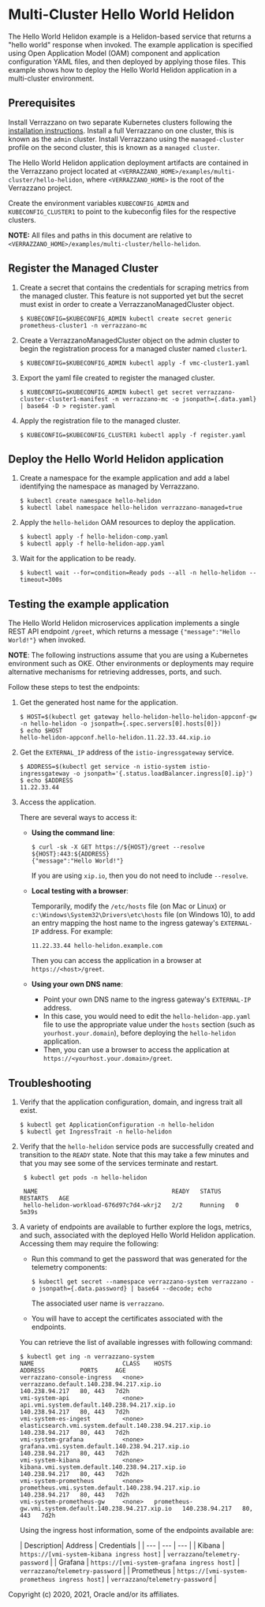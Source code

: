 # Multi-Cluster Hello World Helidon

The Hello World Helidon example is a Helidon-based service that returns a "hello world" response when invoked. The example application is specified using Open Application Model (OAM) component and application configuration YAML files, and then deployed by applying those files.  This example shows how to deploy the Hello World Helidon application in a multi-cluster environment.

## Prerequisites

Install Verrazzano on two separate Kubernetes clusters following the [installation instructions](https://verrazzano.io/docs/setup/install/installation/).  Install a full Verrazzano on one cluster, this is known as the `admin` cluster.  Install Verrazzano using the `managed-cluster` profile on the second cluster, this is known as a `managed cluster`.

The Hello World Helidon application deployment artifacts are contained in the Verrazzano project located at
`<VERRAZZANO_HOME>/examples/multi-cluster/hello-helidon`, where `<VERRAZZANO_HOME>` is the root of the Verrazzano project.

Create the environment variables `KUBECONFIG_ADMIN` and `KUBECONFIG_CLUSTER1` to point to the kubeconfig files for the respective clusters.

**NOTE:** All files and paths in this document are relative to
`<VERRAZZANO_HOME>/examples/multi-cluster/hello-helidon`.

## Register the Managed Cluster

1. Create a secret that contains the credentials for scraping metrics from the managed cluster.  This feature is not supported yet but the secret must exist in order to create a VerrazzanoManagedCluster object.
   ```
   $ KUBECONFIG=$KUBECONFIG_ADMIN kubectl create secret generic prometheus-cluster1 -n verrazzano-mc
   ```

1. Create a VerrazzanoManagedCluster object on the admin cluster to begin the registration process for a managed cluster named `cluster1`.
   ```
   $ KUBECONFIG=$KUBECONFIG_ADMIN kubectl apply -f vmc-cluster1.yaml
   ```

1. Export the yaml file created to register the managed cluster.
   ```
   $ KUBECONFIG=$KUBECONFIG_ADMIN kubectl get secret verrazzano-cluster-cluster1-manifest -n verrazzano-mc -o jsonpath={.data.yaml} | base64 -D > register.yaml
   ```

1. Apply the registration file to the managed cluster.
   ```
   $ KUBECONFIG=$KUBECONFIG_CLUSTER1 kubectl apply -f register.yaml
   ```


## Deploy the Hello World Helidon application

1. Create a namespace for the example application and add a label identifying the namespace as managed by Verrazzano.
   ```
   $ kubectl create namespace hello-helidon
   $ kubectl label namespace hello-helidon verrazzano-managed=true
   ```

1. Apply the `hello-helidon` OAM resources to deploy the application.
   ```
   $ kubectl apply -f hello-helidon-comp.yaml
   $ kubectl apply -f hello-helidon-app.yaml
   ```

1. Wait for the application to be ready.
   ```
   $ kubectl wait --for=condition=Ready pods --all -n hello-helidon --timeout=300s
   ```

## Testing the example application

The Hello World Helidon microservices application implements a single REST API endpoint `/greet`, which returns a message `{"message":"Hello World!"}` when invoked.

**NOTE**:  The following instructions assume that you are using a Kubernetes
environment such as OKE.  Other environments or deployments may require alternative mechanisms for retrieving addresses,
ports, and such.

Follow these steps to test the endpoints:

1. Get the generated host name for the application.

   ```
   $ HOST=$(kubectl get gateway hello-helidon-hello-helidon-appconf-gw -n hello-helidon -o jsonpath={.spec.servers[0].hosts[0]})
   $ echo $HOST
   hello-helidon-appconf.hello-helidon.11.22.33.44.xip.io
   ```

1. Get the `EXTERNAL_IP` address of the `istio-ingressgateway` service.
   ```
   $ ADDRESS=$(kubectl get service -n istio-system istio-ingressgateway -o jsonpath='{.status.loadBalancer.ingress[0].ip}')
   $ echo $ADDRESS
   11.22.33.44
   ```   

1. Access the application.

   There are several ways to access it:
    * **Using the command line**:
      ```
      $ curl -sk -X GET https://${HOST}/greet --resolve ${HOST}:443:${ADDRESS}
      {"message":"Hello World!"}
      ```
      If you are using `xip.io`, then you do not need to include `--resolve`.
    * **Local testing with a browser**:

      Temporarily, modify the `/etc/hosts` file (on Mac or Linux)
      or `c:\Windows\System32\Drivers\etc\hosts` file (on Windows 10),
      to add an entry mapping the host name to the ingress gateway's `EXTERNAL-IP` address.
      For example:
      ```
      11.22.33.44 hello-helidon.example.com
      ```
      Then you can access the application in a browser at `https://<host>/greet`.

    * **Using your own DNS name**:
        * Point your own DNS name to the ingress gateway's `EXTERNAL-IP` address.
        * In this case, you would need to edit the `hello-helidon-app.yaml` file
          to use the appropriate value under the `hosts` section (such as `yourhost.your.domain`),
          before deploying the `hello-helidon` application.
        * Then, you can use a browser to access the application at `https://<yourhost.your.domain>/greet`.

## Troubleshooting

1. Verify that the application configuration, domain, and ingress trait all exist.
   ```
   $ kubectl get ApplicationConfiguration -n hello-helidon
   $ kubectl get IngressTrait -n hello-helidon
   ```   

1. Verify that the `hello-helidon` service pods are successfully created and transition to the `READY` state.
   Note that this may take a few minutes and that you may see some of the services terminate and restart.
   ```
    $ kubectl get pods -n hello-helidon

    NAME                                      READY   STATUS    RESTARTS   AGE
    hello-helidon-workload-676d97c7d4-wkrj2   2/2     Running   0          5m39s
   ```
1. A variety of endpoints are available to further explore the logs, metrics, and such, associated with
   the deployed Hello World Helidon application.  Accessing them may require the following:

    - Run this command to get the password that was generated for the telemetry components:
        ```
        $ kubectl get secret --namespace verrazzano-system verrazzano -o jsonpath={.data.password} | base64 --decode; echo
        ```
      The associated user name is `verrazzano`.

    - You will have to accept the certificates associated with the endpoints.

   You can retrieve the list of available ingresses with following command:

    ```
    $ kubectl get ing -n verrazzano-system
    NAME                         CLASS    HOSTS                                                    ADDRESS          PORTS     AGE
    verrazzano-console-ingress   <none>   verrazzano.default.140.238.94.217.xip.io                 140.238.94.217   80, 443   7d2h
    vmi-system-api               <none>   api.vmi.system.default.140.238.94.217.xip.io             140.238.94.217   80, 443   7d2h
    vmi-system-es-ingest         <none>   elasticsearch.vmi.system.default.140.238.94.217.xip.io   140.238.94.217   80, 443   7d2h
    vmi-system-grafana           <none>   grafana.vmi.system.default.140.238.94.217.xip.io         140.238.94.217   80, 443   7d2h
    vmi-system-kibana            <none>   kibana.vmi.system.default.140.238.94.217.xip.io          140.238.94.217   80, 443   7d2h
    vmi-system-prometheus        <none>   prometheus.vmi.system.default.140.238.94.217.xip.io      140.238.94.217   80, 443   7d2h
    vmi-system-prometheus-gw     <none>   prometheus-gw.vmi.system.default.140.238.94.217.xip.io   140.238.94.217   80, 443   7d2h
    ```  

   Using the ingress host information, some of the endpoints available are:

   | Description| Address | Credentials |
       | --- | --- | --- |
   | Kibana | `https://[vmi-system-kibana ingress host]` | `verrazzano`/`telemetry-password` |
   | Grafana | `https://[vmi-system-grafana ingress host]` | `verrazzano`/`telemetry-password` |
   | Prometheus | `https://[vmi-system-prometheus ingress host]` | `verrazzano`/`telemetry-password` |    

Copyright (c) 2020, 2021, Oracle and/or its affiliates.
